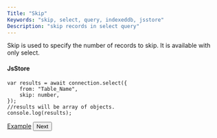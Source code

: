 ```yaml
---
Title: "Skip"
Keywords: "skip, select, query, indexeddb, jsstore"
Description: "skip records in select query"
---
```


Skip is used to specify the number of records to skip. It is available with only select.

#### JsStore

```
var results = await connection.select({
    from: "Table_Name",
    skip: number,
});
//results will be array of objects.
console.log(results);
```

<p class="margin-top-40px center-align">
    <a class="btn info" target="_blank" href="https://ujjwalguptaofficial.github.io/idbstudio/?db=Demo&query=select(%7B%0A%20%20%20%20from%3A%20%22Customers%22%2C%0A%20%20%20%20skip%3A%2010%0A%7D)%3B%0A">Example</a>
    <button class="btn info btnNext">Next</button>
</p>
